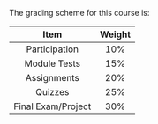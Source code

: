 The grading scheme for this course is: 

|      **Item**      | **Weight** |
| :----------------: | :--------: |
|   Participation    |    10%     |
|    Module Tests    |    15%     |
|    Assignments     |    20%     |
|      Quizzes       |    25%     |
| Final Exam/Project |    30%     |

<!-- |       Item                     | Weight |            Due date(s)             | Frequency |
|:------------------------------:|:------:|:----------------------------------:|:---------:|
| Labs                           |   10%  | As per schedule                    |  On-going |
| Weekly Activities              |   10%  | Wednesdays at 11:59pm              |  Weekly   |
| Assignments                    |   20%  | As per schedule                    |  On-going |
| Midterm Exam                   |   30%  | As per schedule                    |  Once     |
| Final Exam/Project             |   30%  | TBD                                |  Once     | -->

<!-- ```{attention} 
All deadlines in this course have an automatic 48 hour grace period after the due dates listed above.
Any submissions submitted past the grace period will not be graded (with some exceptions).
``` -->

<!-- ```{note}
Note: Any requests for changes to final exams must be sent to the office of the Associate Dean of Students (bsasdeansoffice.ubco@ubc.ca).
``` -->
